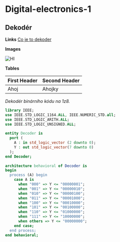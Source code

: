 # Digital-electronics-1
## Dekodér

**Links**
[Co je to dekoder](https://www.itvlaky.cz/kategorie/lokomotivni-a-funkcni-dekodery/)


**Images**

![HI][logo]

[logo]: https://media2.giphy.com/media/26tPplGWjN0xLybiU/giphy.gif

**Tables**

First Header | Second Header
-------------| ------------
Ahoj	| Ahojky




*Dekodér binárního kódu na 1z8.*


```vhdl
library IEEE;
use IEEE.STD_LOGIC_1164.ALL, IEEE.NUMERIC_STD.all;
use IEEE.STD_LOGIC_ARITH.ALL;
use IEEE.STD_LOGIC_UNSIGNED.ALL;
 
entity Decoder is
  port (
    A : in std_logic_vector (2 downto 0);
    Y : out std_logic_vector(7 downto 0)
  );
end Decoder;
 
architecture behavioral of Decoder is
begin
  process (A) begin
    case A is
      when "000" => Y <= "00000001";
      when "001" => Y <= "00000010";
      when "010" => Y <= "00000100";
      when "011" => Y <= "00001000";
      when "100" => Y <= "00010000";
      when "101" => Y <= "00100000";
      when "110" => Y <= "01000000";
      when "111" => Y <= "10000000";
      when others => Y <= "00000000";
    end case;
  end process;
end behavioral;
```
